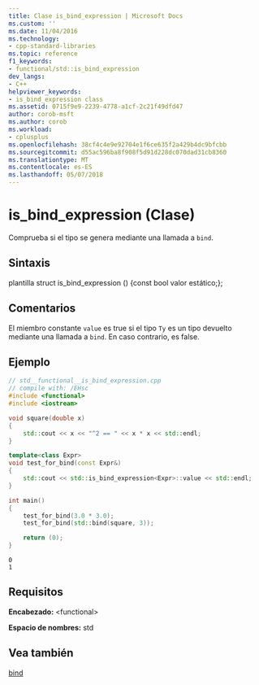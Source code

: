 ```yaml
---
title: Clase is_bind_expression | Microsoft Docs
ms.custom: ''
ms.date: 11/04/2016
ms.technology:
- cpp-standard-libraries
ms.topic: reference
f1_keywords:
- functional/std::is_bind_expression
dev_langs:
- C++
helpviewer_keywords:
- is_bind_expression class
ms.assetid: 0715f9e9-2239-4778-a1cf-2c21f49dfd47
author: corob-msft
ms.author: corob
ms.workload:
- cplusplus
ms.openlocfilehash: 38cf4c4e9e92704e1f6ce635f2a429b4dc9bfcbb
ms.sourcegitcommit: d55ac596ba8f908f5d91d228dc070dad31cb8360
ms.translationtype: MT
ms.contentlocale: es-ES
ms.lasthandoff: 05/07/2018
---
```

# <a name="isbindexpression-class"></a>is_bind_expression (Clase)

Comprueba si el tipo se genera mediante una llamada a `bind`.

## <a name="syntax"></a>Sintaxis

plantilla<class Ty> struct is_bind_expression () {const bool valor estático;};

## <a name="remarks"></a>Comentarios

El miembro constante `value` es true si el tipo `Ty` es un tipo devuelto mediante una llamada a `bind`. En caso contrario, es false.

## <a name="example"></a>Ejemplo

```cpp
// std__functional__is_bind_expression.cpp
// compile with: /EHsc
#include <functional>
#include <iostream>

void square(double x)
{
    std::cout << x << "^2 == " << x * x << std::endl;
}

template<class Expr>
void test_for_bind(const Expr&)
{
    std::cout << std::is_bind_expression<Expr>::value << std::endl;
}

int main()
{
    test_for_bind(3.0 * 3.0);
    test_for_bind(std::bind(square, 3));

    return (0);
}
```

```Output
0
1
```

## <a name="requirements"></a>Requisitos

**Encabezado:** \<functional>

**Espacio de nombres:** std

## <a name="see-also"></a>Vea también

[bind](../standard-library/functional-functions.md#bind)<br/>
